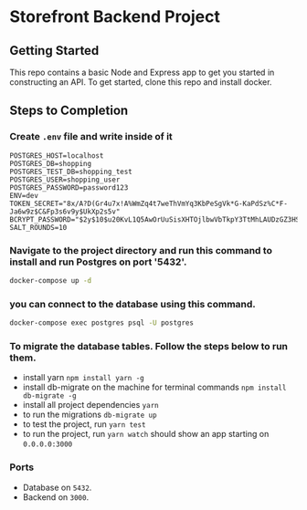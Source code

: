 # Storefront Backend Project

## Getting Started

This repo contains a basic Node and Express app to get you started in constructing an API. To get started, clone this repo and install docker.


## Steps to Completion

### Create `.env` file and write inside of it

```
POSTGRES_HOST=localhost
POSTGRES_DB=shopping
POSTGRES_TEST_DB=shopping_test
POSTGRES_USER=shopping_user
POSTGRES_PASSWORD=password123
ENV=dev
TOKEN_SECRET="8x/A?D(Gr4u7x!A%WmZq4t7weThVmYq3KbPeSgVk*G-KaPdSz%C*F-Ja6w9z$C&Fp3s6v9y$UkXp2s5v"
BCRYPT_PASSWORD="$2y$10$u20KvL1Q5AwOrUuSisXHTOjlbwVbTkpY3TtMhLAUDzGZ3HSwsIuaW"
SALT_ROUNDS=10
```

###  Navigate to the project directory and run this command to install and run Postgres on port '5432'.

```sh
docker-compose up -d
```
### you can connect to the database using this command.

```sh
docker-compose exec postgres psql -U postgres 
```
### To migrate the database tables. Follow the steps below to run them.

* install yarn `npm install yarn -g`
* install db-migrate on the machine for terminal commands `npm install db-migrate -g`
* install all project dependencies `yarn`
* to run the migrations `db-migrate up`
* to test the project, run `yarn test`
* to run the project, run `yarn watch` should show an app starting on `0.0.0.0:3000`

### Ports
* Database on `5432`.
* Backend on `3000`.